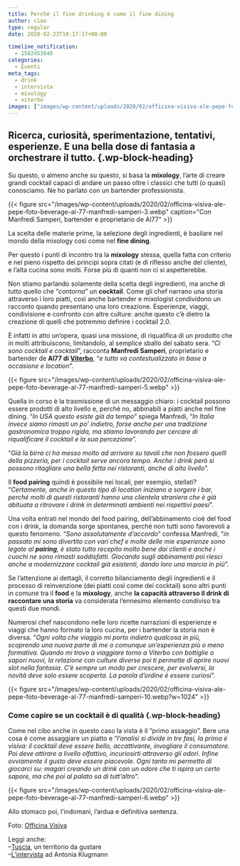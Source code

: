 ```yaml
---
title: Perché il fine drinking è come il fine dining
author: ciao
type: regular
date: 2020-02-23T10:17:17+00:00

timeline_notification:
  - 1582453040
categories:
  - Eventi
meta_tags:
  - drink
  - intervista
  - mixology
  - viterbo
images: ["images/wp-content/uploads/2020/02/officina-visiva-ale-pepe-foto-beverage-al-77-manfredi-samperi-10.webp"]
---
```

## Ricerca, curiosità, sperimentazione, tentativi, esperienze. E una bella dose di fantasia a orchestrare il tutto.  {.wp-block-heading}

Su questo, o almeno anche su questo, si basa la **mixology**, l’arte di creare grandi cocktail capaci di andare un passo oltre i classici che tutti (o quasi) conosciamo. Ne ho parlato con un bartender professionista.


{{< figure src="/images/wp-content/uploads/2020/02/officina-visiva-ale-pepe-foto-beverage-al-77-manfredi-samperi-3.webp" caption="Con Manfredi Samperi, bartender e proprietario de Al77" >}}


La scelta delle materie prime, la selezione degli ingredienti, è basilare nel mondo della mixology così come nel **fine dining**. 

Per questo i punti di incontro tra la **mixology** stessa, quella fatta con criterio e nel pieno rispetto dei principi sopra citati (e di riflesso anche del cliente), e l’alta cucina sono molti. Forse più di quanti non ci si aspetterebbe. 

Non stiamo parlando solamente della scelta degli ingredienti, ma anche di tutto quello che “_contorna_” un **cocktail**. Come gli chef narrano una storia attraverso i loro piatti, così anche bartender e mixologist condividono un racconto quando presentano una loro creazione. Esperienze, viaggi, condivisione e confronto con altre culture: anche questo c’è dietro la creazione di quelli che potremmo definire i cocktail 2.0.

È infatti in atto un’opera, quasi una missione, di riqualifica di un prodotto che in molti attribuiscono, limitandolo, al semplice sballo del sabato sera. “_Ci sono cocktail e cocktail_”, racconta **Manfredi Samperi**, proprietario e bartender de **Al77 di <a href="https://aleepepe.com/2019/10/25/danilo-ciavattini-la-tuscia-e-servita/" target="_blank" rel="noreferrer noopener" aria-label="Viterbo (apre in una nuova scheda)">Viterbo</a>**, “_e tutto va contestualizzato in base a occasione e location_”.


{{< figure src="/images/wp-content/uploads/2020/02/officina-visiva-ale-pepe-foto-beverage-al-77-manfredi-samperi-5.webp" >}}


Quella in corso è la trasmissione di un messaggio chiaro: i cocktail possono essere prodotti di alto livello e, perché no, abbinabili a piatti anche nel fine dining. “_In USA questo esiste già da tempo_” spiega Manfredi, “_In Italia invece siamo rimasti un po’ indietro, forse anche per una tradizione gastronomica troppo rigida, ma stiamo lavorando per cercare di riqualificare il cocktail e la sua percezione_”.

“_Già la birra ci ha messo molto ad arrivare su tavoli che non fossero quelli della pizzeria, per i cocktail serve ancora tempo. Anche i drink però si possono ritagliare una bella fetta nei ristoranti, anche di alto livello_”.

Il **food pairing** quindi è possibile nei locali, per esempio, stellati? “_Certamente, anche in questo tipo di location iniziano a sorgere i bar, perché molti di questi ristoranti hanno una clientela straniera che è già abituata a ritrovare i drink in determinati ambienti_ _nei rispettivi paesi_”.

Una volta entrati nel mondo del food pairing, dell’abbinamento cioè del food con i drink, la domanda sorge spontanea, perché non tutti sono favorevoli a questo fenomeno. “_Sono assolutamente d’accordo_” confessa Manfredi, “_in passato mi sono divertito con vari chef e molte delle mie esperienze sono legate al **pairing**, è stato tutto recepito molto bene dai clienti e anche i cuochi ne sono rimasti soddisfatti. Giocando sugli abbinamenti poi riesci anche a modernizzare cocktail già esistenti, dando loro una marcia in più_”.

Se l’attenzione ai dettagli, il corretto bilanciamento degli ingredienti e il processo di reinvenzione (dei piatti così come dei cocktail) sono altri punti in comune tra il **food** e la **mixology**, anche **la capacità attraverso il drink di raccontare una storia** va considerata l’ennesimo elemento condiviso tra questi due mondi. 

Numerosi chef nascondono nelle loro ricette narrazioni di esperienze e viaggi che hanno formato la loro cucina, per i bartender la storia non è diversa. “_Ogni volta che viaggio mi porto indietro qualcosa in più, scoprendo una nuova parte di me o comunque un’esperienza più o meno formativa. Quando mi trovo a viaggiare torno a Viterbo con bottiglie o sapori nuovi, la relazione con culture diverse poi ti permette di aprire nuovi slot nella fantasia. C’è sempre un modo per crescere, per evolversi, la novità deve solo essere scoperta. La parola d’ordine è essere curiosi_”.


{{< figure src="/images/wp-content/uploads/2020/02/officina-visiva-ale-pepe-foto-beverage-al-77-manfredi-samperi-10.webp?w=1024" >}}


### Come capire se un cocktail è di qualità {.wp-block-heading}

Come nel cibo anche in questo caso la vista è il “primo assaggio”. Bere una cosa è come assaggiare un piatto e &#8220;_l’analisi si divide in tre fasi, la prima è visiva: il cocktail deve essere bello, accattivante, invogliare il consumatore. Poi deve attirare a livello olfattivo, incuriosirti attraverso gli odori_. _Infine ovviamente il gusto deve essere piacevole. Ogni tanto mi permetto di giocarci su: magari creando un drink con un odore che ti ispira un certo sapore, ma che poi al palato sa di tutt’altro_&#8220;.


{{< figure src="/images/wp-content/uploads/2020/02/officina-visiva-ale-pepe-foto-beverage-al-77-manfredi-samperi-6.webp" >}}


Allo stomaco poi, l&#8217;indomani, l&#8217;ardua e definitiva sentenza.

Foto: <a rel="noreferrer noopener" aria-label="Officina Visiva (apre in una nuova scheda)" href="http://officinavisiva.it" target="_blank">Officina Visiva</a>

Leggi anche:  
&#8211;<a href="https://aleepepe.com/2020/02/03/chicche-della-tuscia/" target="_blank" rel="noreferrer noopener" aria-label="Tuscia (apre in una nuova scheda)">Tuscia</a>, un territorio da gustare  
&#8211;<a href="https://aleepepe.com/2019/07/28/antonia-klugmann-non-e-un-mestiere-per-soli-uomini/" target="_blank" rel="noreferrer noopener" aria-label="L'intervista (apre in una nuova scheda)">L&#8217;intervista</a> ad Antonia Klugmann
